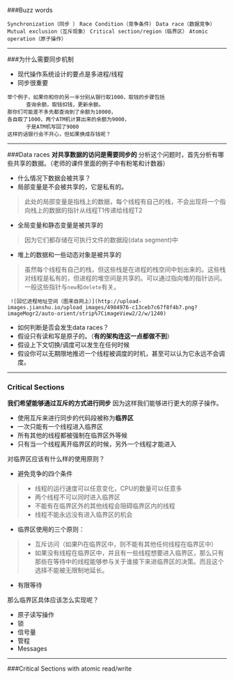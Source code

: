 ###Buzz words

```Synchronization（同步 ）```   ```Race Condition（竞争条件）```  ```Data race（数据竞争）```  ```Mutual exclusion（互斥现象）```   ```Critical section/region（临界区）```  ```Atomic operation（原子操作）```

---

###为什么需要同步机制
- 现代操作系统设计的要点是多进程/线程
- 同步很重要

```
举个例子，如果你和你的另一半分别从银行取1000，取钱的步骤包括
      查询余额，取钱扣钱，更新余额。
那你们可能差不多先都查询到了余额为10000，
各自取了1000，两个ATM机计算出来的余额为9000，
      于是ATM机写回了9000
这样的话银行会不开心，但如果换成存钱呢？
```

---

###Data races
**对共享数据的访问是需要同步的**
分析这个问题时，首先分析有哪些共享的数据。（老师的课件里面的例子中有粉笔和计数器）

- 什么情况下数据会被共享？
 - 局部变量是不会被共享的，它是私有的。
  >此处的局部变量是指栈上的数据，每个线程有自己的栈，不会出现将一个指向栈上的数据的指针从线程T1传递给线程T2
 - 全局变量和静态变量是被共享的
  >因为它们都存储在可执行文件的数据段(data segment)中
 - 堆上的数据和一些动态对象是被共享的
  >虽然每个线程有自己的栈，但这些栈是在进程的栈空间中划出来的。这些栈对线程是私有的，但进程的堆空间是共享的。可以通过指向堆的指针访问。一般这些指针与```new```和```delete```有关。

     ![回忆进程地址空间（图来自网上）](http://upload-images.jianshu.io/upload_images/4984976-c13ceb7c67f8f4b7.png?imageMogr2/auto-orient/strip%7CimageView2/2/w/1240)

- 如何判断是否会发生data races？
 - 假设只有读和写是原子的。（**有的架构连这一点都做不到**）
 - 假设上下文切换/调度可以发生在任何时候
 - 假设你可以无期限地推迟一个线程被调度的时机，甚至可以认为它永远不会调度。

---
### Critical Sections
**我们希望能够通过互斥的方式进行同步**
因为这样我们能够进行更大的原子操作。

- 使用互斥来进行同步的代码段被称为**临界区**
 - 一次只能有一个线程进入临界区
 - 所有其他的线程都被强制在临界区外等候
 - 只有当一个线程离开临界区的时候，另外一个线程才能进入

对临界区应该有什么样的使用原则？
- 避免竞争的四个条件
 > - 线程的运行速度可以任意变化，CPU的数量可以任意多
 > - 两个线程不可以同时进入临界区
 > - 不能有在临界区外的其他线程会阻碍临界区内的线程
 > - 线程不能永远没有进入临界区的机会
- 临界区使用的三个原则：
 > - 互斥访问（如果Pi在临界区中，则不能有其他任何线程在临界区中）
 > - 如果没有线程在临界区中，并且有一些线程想要进入临界区，那么只有那些在等待中的线程能够参与关于谁接下来进临界区的决策。而且这个选择不能被无限制地延长。
 - 有限等待

那么临界区具体应该怎么实现呢？
- 原子读写操作
- 锁
- 信号量
- 管程
- Messages


---
###Critical Sections with atomic read/write
